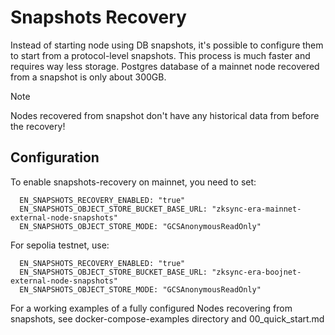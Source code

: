 # Snapshots Recovery

Instead of starting node using DB snapshots, it's possible to configure them to start from a protocol-level snapshots.
This process is much faster and requires way less storage. Postgres database of a mainnet node recovered from a snapshot is only about 300GB.
> [!NOTE]
> Nodes recovered from snapshot don't have any historical data from before the recovery!

## Configuration
To enable snapshots-recovery on mainnet, you need to set:

      EN_SNAPSHOTS_RECOVERY_ENABLED: "true"
      EN_SNAPSHOTS_OBJECT_STORE_BUCKET_BASE_URL: "zksync-era-mainnet-external-node-snapshots"
      EN_SNAPSHOTS_OBJECT_STORE_MODE: "GCSAnonymousReadOnly"

For sepolia testnet, use:

      EN_SNAPSHOTS_RECOVERY_ENABLED: "true"
      EN_SNAPSHOTS_OBJECT_STORE_BUCKET_BASE_URL: "zksync-era-boojnet-external-node-snapshots"
      EN_SNAPSHOTS_OBJECT_STORE_MODE: "GCSAnonymousReadOnly"

For a working examples of a fully configured Nodes recovering from snapshots, see docker-compose-examples directory and 00_quick_start.md
